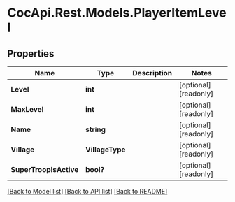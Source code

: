# CocApi.Rest.Models.PlayerItemLevel

## Properties

Name | Type | Description | Notes
------------ | ------------- | ------------- | -------------
**Level** | **int** |  | [optional] [readonly] 
**MaxLevel** | **int** |  | [optional] [readonly] 
**Name** | **string** |  | [optional] [readonly] 
**Village** | **VillageType** |  | [optional] [readonly] 
**SuperTroopIsActive** | **bool?** |  | [optional] [readonly] 

[[Back to Model list]](../../README.md#documentation-for-models) [[Back to API list]](../../README.md#documentation-for-api-endpoints) [[Back to README]](../../README.md)

